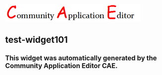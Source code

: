 ![CAE](https://github.com/cae-test/frontendComponent-test-widget101/blob/gh-pages/img/logo.png)  

test-widget101
===================


This widget was automatically generated by the Community Application Editor CAE.  
---------------
